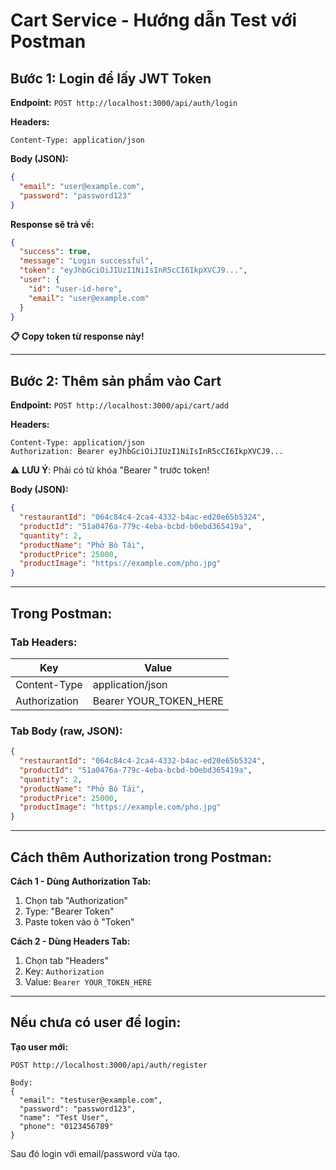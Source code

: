 # Cart Service - Hướng dẫn Test với Postman

## Bước 1: Login để lấy JWT Token

**Endpoint:** `POST http://localhost:3000/api/auth/login`

**Headers:**
```
Content-Type: application/json
```

**Body (JSON):**
```json
{
  "email": "user@example.com",
  "password": "password123"
}
```

**Response sẽ trả về:**
```json
{
  "success": true,
  "message": "Login successful",
  "token": "eyJhbGciOiJIUzI1NiIsInR5cCI6IkpXVCJ9...",
  "user": {
    "id": "user-id-here",
    "email": "user@example.com"
  }
}
```

**📋 Copy token từ response này!**

---

## Bước 2: Thêm sản phẩm vào Cart

**Endpoint:** `POST http://localhost:3000/api/cart/add`

**Headers:**
```
Content-Type: application/json
Authorization: Bearer eyJhbGciOiJIUzI1NiIsInR5cCI6IkpXVCJ9...
```
⚠️ **LƯU Ý**: Phải có từ khóa "Bearer " trước token!

**Body (JSON):**
```json
{
  "restaurantId": "064c84c4-2ca4-4332-b4ac-ed20e65b5324",
  "productId": "51a0476a-779c-4eba-bcbd-b0ebd365419a",
  "quantity": 2,
  "productName": "Phở Bò Tái",
  "productPrice": 25000,
  "productImage": "https://example.com/pho.jpg"
}
```

---

## Trong Postman:

### Tab Headers:
| Key | Value |
|-----|-------|
| Content-Type | application/json |
| Authorization | Bearer YOUR_TOKEN_HERE |

### Tab Body (raw, JSON):
```json
{
  "restaurantId": "064c84c4-2ca4-4332-b4ac-ed20e65b5324",
  "productId": "51a0476a-779c-4eba-bcbd-b0ebd365419a",
  "quantity": 2,
  "productName": "Phở Bò Tái",
  "productPrice": 25000,
  "productImage": "https://example.com/pho.jpg"
}
```

---

## Cách thêm Authorization trong Postman:

**Cách 1 - Dùng Authorization Tab:**
1. Chọn tab "Authorization"
2. Type: "Bearer Token"
3. Paste token vào ô "Token"

**Cách 2 - Dùng Headers Tab:**
1. Chọn tab "Headers"
2. Key: `Authorization`
3. Value: `Bearer YOUR_TOKEN_HERE`

---

## Nếu chưa có user để login:

**Tạo user mới:**
```
POST http://localhost:3000/api/auth/register

Body:
{
  "email": "testuser@example.com",
  "password": "password123",
  "name": "Test User",
  "phone": "0123456789"
}
```

Sau đó login với email/password vừa tạo.

